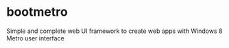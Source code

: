 # bootmetro
Simple and complete web UI framework to create web apps with Windows 8 Metro user interface
